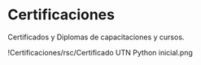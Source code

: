 # Certificaciones
Certificados y Diplomas de capacitaciones y cursos.

!Certificaciones/rsc/Certificado UTN Python inicial.png
